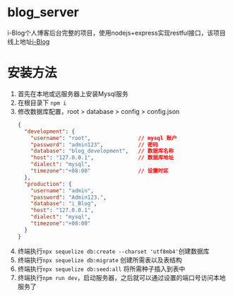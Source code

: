 # blog_server
i-Blog个人博客后台完整的项目，使用nodejs+express实现restful接口，该项目线上地址[i-Blog](https://www.i-blog.online)

# 安装方法
1. 首先在本地或远服务器上安装Mysql服务
2. 在根目录下 `npm i`
3. 修改数据库配置，root > database > config > config.json
    ```json
    {
      "development": {
        "username": "root",               // mysql 账户
        "password": "admin123",           // 密码
        "database": "blog_development",   // 数据库名称
        "host": "127.0.0.1",              // 数据库地址
        "dialect": "mysql",               
        "timezone":"+08:00"               // 设置时区
      },
      "production": {
        "username": "admin",
        "password": "Admin123.",
        "database": "i_Blog",
        "host": "127.0.0.1",
        "dialect": "mysql",
        "timezone":"+08:00"
      }
    }
    ```
3. 终端执行`npx sequelize db:create --charset 'utf8mb4'`创建数据库
4. 终端执行`npx sequelize db:migrate` 创建所需表以及表结构
5. 终端执行`npx sequelize db:seed:all` 将所需种子插入到表中
6. 终端执行`npm run dev`，启动服务器，之后就可以通过设置的端口号访问本地服务了
